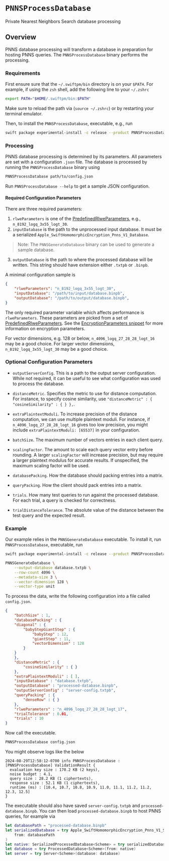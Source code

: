 # ``PNNSProcessDatabase``

Private Nearest Neighbors Search database processing

## Overview
PNNS database processing will transform a database in preparation for hosting PNNS queries.
The `PNNSProcessDatabase` binary performs the processing.

### Requirements
First ensure sure that the `~/.swiftpm/bin` directory is on your `$PATH`.
For example, if using the `zsh` shell, add the following line to your `~/.zshrc`
```sh
export PATH="$HOME/.swiftpm/bin:$PATH"
```
Make sure to reload the path via (`source ~/.zshrc`) or by restarting your terminal emulator.

Then, to install the `PNNSProcessDatabase`, executable, e.g., run
```sh
swift package experimental-install -c release --product PNNSProcessDatabase
```

### Processing
PNNS database processing is determined by its parameters.
All parameters are set with a configuration `.json` file.
The database is processed by running the `PNNSProcessDatabase` binary using
```sh
PNNSProcessDatabase path/to/config.json
```

Run `PNNSProcessDatabase --help` to get a sample JSON configuration.

#### Required Configuration Parameters

There are three required parameters:
1. `rlweParameters` is one of the [PredefinedRlweParameters](https://swiftpackageindex.com/apple/swift-homomorphic-encryption/main/documentation/homomorphicencryption/predefinedrlweparameters),
e.g., `n_8192_logq_3x55_logt_30`.
2. `inputDatabase` is the path to the unprocessed input database. It must be a
serialized `Apple_SwiftHomomorphicEncryption_Pnns_V1_Database`.

> Note: The `PNNSGenerateDatabase` binary can be used to generate a sample database.

3. `outputDatabase` is the path to where the processed database will be
written. This string should have extension either `.txtpb` or `.binpb`.

A minimal configuration sample is
```json
{
    "rlweParameters": "n_8192_logq_3x55_logt_30",
    "inputDatabase": "/path/to/input/database.binpb",
    "outputDatabase": "/path/to/output/database.binpb",
}
```
The only required parameter variable which affects performance is
`rlweParameters`. These parameters are picked from a set of [PredefinedRlweParameters](https://swiftpackageindex.com/apple/swift-homomorphic-encryption/main/documentation/homomorphicencryption/predefinedrlweparameters).
See the [EncryptionParameters snippet]( https://swiftpackageindex.com/apple/swift-homomorphic-encryption/main/documentation/homomorphicencryption/usingswifthomomorphicencryption#Encryption-Parameters) for more information on encryption parameters.

For vector dimensions, e.g. 128 or below, `n_4096_logq_27_28_28_logt_16` may be a good choice.
For larger vector dimensions, `n_8192_logq_3x55_logt_30` may be a good choice.

### Optional Configuration Parameters

* `outputServerConfig`. This is a path to the output server configuration. While not required, it can be useful to see what configuration was used to process the database.

* `distanceMetric`. Specifies the metric to use for distance computation. For instance, to specify cosine similarity, use `"distanceMetric" : { "cosineSimilarity" : { } },`.

* `extraPlaintextModuli`. To increase precision of the distance computation, we can use multiple plaintext moduli. For instance, if `n_4096_logq_27_28_28_logt_16` gives too low precision, you might include `extraPlaintextModuli: [65537]` in your configuration.

* `batchSize`. The maximum number of vectors entries in each client query.

* `scalingFactor`. The amount to scale each query vector entry before rounding. A larger `scalingFactor` will increase precision, but may require a larger plaintext modulus for accurate results. If unspecified, the maximum scaling factor will be used.

* `databasePacking`. How the database should packing entries into a matrix.

* `queryPacking`. How the client should pack entries into a matrix.

* `trials`. How many test queries to run against the processed database.
For each trial, a query is checked for correctness.

* `trialDistanceTolerance`. The absolute value of the distance between the test query and the expected result.

### Example

Our example relies in the `PNNSGenerateDatabase` executable.
To install it, run `PNNSProcessDatabase`, executable, run
```sh
swift package experimental-install -c release --product PNNSProcessDatabase
```

```sh
PNNSGenerateDatabase \
    --output-database database.txtpb \
    --row-count 4096 \
    --metadata-size 3 \
    --vector-dimension 128 \
    --vector-type unit
```

To process the data, write the following configuration into a file called `config.json`.
```json
{
    "batchSize" : 1,
    "databasePacking" : {
    "diagonal" : {
        "babyStepGiantStep" : {
            "babyStep" : 12,
            "giantStep" : 11,
            "vectorDimension" : 128
        }
    }
    },
    "distanceMetric" : {
        "cosineSimilarity" : { }
    },
    "extraPlaintextModuli" : [ ],
    "inputDatabase" : "database.txtpb",
    "outputDatabase" : "processed-database.binpb",
    "outputServerConfig" : "server-config.txtpb",
    "queryPacking" : {
        "denseRow" : { }
    },
    "rlweParameters" : "n_4096_logq_27_28_28_logt_17",
    "trialTolerance" : 0.01,
    "trials" : 10
}
```

Now call the executable.
```sh
PNNSProcessDatabase config.json
```

You might observe logs like the below
```
2024-08-29T12:58:12-0700 info PNNSProcessDatabase : [PNNSProcessDatabase] ValidationResult {
  evaluation key size : 170.2 KB (2 keys),
  noise budget : 4.1,
  query size : 28.2 KB (1 ciphertexts),
  response size : 52.1 KB (1 ciphertexts),
  runtime (ms) : [10.4, 10.7, 10.8, 10.9, 11.0, 11.1, 11.2, 11.2, 12.3, 12.5]
}
```

The executable should also have saved `server-config.txtpb` and `processed-database.binpb`.
You can then load `processed-database.binpb` to host PNNS queries, for example via

```swift
let databasePath = "processed-database.binpb"
let serializedDatabase = try Apple_SwiftHomomorphicEncryption_Pnns_V1_SerializedProcessedDatabase(
    from: databasePath
)
let native: SerializedProcessedDatabase<Scheme> = try serializedDatabase.native()
let database = try ProcessedDatabase<Scheme>(from: native)
let server = try Server<Scheme>(database: database)
```
